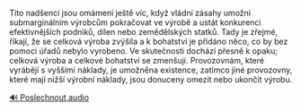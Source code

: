 
Tito nadšenci jsou omámeni ještě víc, když vládní zásahy umožní submarginálním výrobcům pokračovat ve výrobě a ustát konkurenci efektivnějších podniků, dílen nebo zemědělských statků. Tady je zřejmé, říkají, že se celková výroba zvýšila a k bohatství je přidáno něco, co by bez pomoci úřadů nebylo vyrobeno. Ve skutečnosti dochází přesně k opaku; celková výroba a celkové bohatství se zmenšují. Provozovnám, které vyrábějí s vyššími náklady, je umožněna existence, zatímco jiné provozovny, které mají nižší výrobní náklady, jsou donuceny omezit nebo ukončit výrobu.

[🔊 Poslechnout audio](/data/7-paragraphs/audio/chapter_129/para_001-Tito-nadenci-jsou-ommeni-jet-vc-kdy-vldn.mp3)
